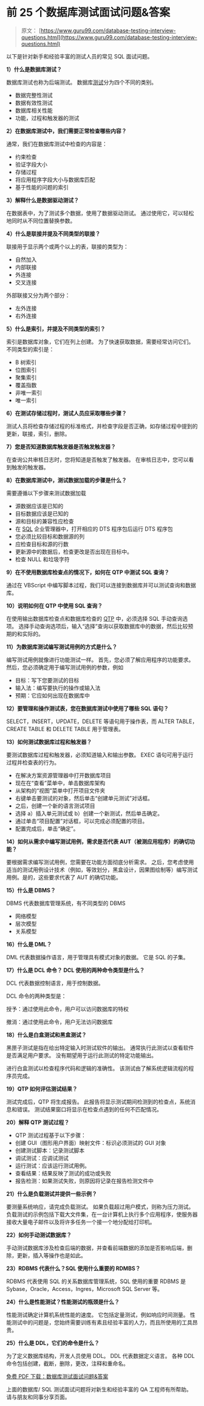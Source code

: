 # 前 25 个数据库测试面试问题&答案

> 原文： [https://www.guru99.com/database-testing-interview-questions.html](https://www.guru99.com/database-testing-interview-questions.html)

以下是针对新手和经验丰富的测试人员的常见 SQL 面试问题。

**1）什么是数据库测试？**

数据库测试也称为后端测试。 数据库[测试](/software-testing.html)分为四个不同的类别。

*   数据完整性测试
*   数据有效性测试
*   数据库相关性能
*   功能，过程和触发器的测试

**2）在数据库测试中，我们需要正常检查哪些内容？**

通常，我们在数据库测试中检查的内容是：

*   约束检查
*   验证字段大小
*   存储过程
*   将应用程序字段大小与数据库匹配
*   基于性能的问题的索引

**3）解释什么是数据驱动测试？**

在数据表中，为了测试多个数据，使用了数据驱动测试。 通过使用它，可以轻松地同时从不同位置替换参数。

**4）什么是联接并提及不同类型的联接？**

联接用于显示两个或两个以上的表，联接的类型为：

*   自然加入
*   内部联接
*   外连接
*   交叉连接

外部联接又分为两个部分：

*   左外连接
*   右外连接

**5）什么是索引，并提及不同类型的索引？**

索引是数据库对象，它们在列上创建。 为了快速获取数据，需要经常访问它们。 不同类型的索引是：

*   B 树索引
*   位图索引
*   聚集索引
*   覆盖指数
*   非唯一索引
*   唯一索引

**6）在测试存储过程时，测试人员应采取哪些步骤？**

测试人员将检查存储过程的标准格式，并检查字段是否正确，如存储过程中提到的更新，联接，索引，删除。

**7）您是否知道数据库触发器是否触发触发器？**

在查询公共审核日志时，您将知道是否触发了触发器。 在审核日志中，您可以看到触发的触发器。

**8）在数据库测试中，测试数据加载的步骤是什么？**

需要遵循以下步骤来测试数据加载

*   源数据应该是已知的
*   目标数据应该是已知的
*   源和目标的兼容性应检查
*   在 [SQL](/sql.html) 企业管理器中，打开相应的 DTS 程序包后运行 DTS 程序包
*   您必须比较目标和数据源的列
*   应检查目标和源的行数
*   更新源中的数据后，检查更改是否出现在目标中。
*   检查 NULL 和垃圾字符

**9）在不使用数据库检查点的情况下，如何在 QTP 中测试 SQL 查询？**

通过在 VBScript 中编写脚本过程，我们可以连接到数据库并可以测试查询和数据库。

**10）说明如何在 QTP 中使用 SQL 查询？**

在使用输出数据库检查点和数据库检查的 [QTP](/quick-test-professional-qtp-tutorial.html) 中，必须选择 SQL 手动查询选项。 选择手动查询选项后，输入“选择”查询以获取数据库中的数据，然后比较预期的和实际的。

**11）为数据库测试编写测试用例的方式是什么？**

编写测试用例就像进行功能测试一样。 首先，您必须了解应用程序的功能要求。 然后，您必须确定用于编写测试用例的参数，例如

*   目标：写下您要测试的目标
*   输入法：编写要执行的操作或输入法
*   预期：它应如何出现在数据库中

**12）要管理和操作测试表，您在数据库测试中使用了哪些 SQL 语句？**

SELECT，INSERT，UPDATE，DELETE 等语句用于操作表，而 ALTER TABLE，CREATE TABLE 和 DELETE TABLE 用于管理表。

**13）如何测试数据库过程和触发器？**

要测试数据库过程和触发器，必须知道输入和输出参数。 EXEC 语句可用于运行过程并检查表的行为。

*   在解决方案资源管理器中打开数据库项目
*   现在在“查看”菜单中，单击数据库架构
*   从架构的“视图”菜单中打开项目文件夹
*   右键单击要测试的对象，然后单击“创建单元测试”对话框。
*   之后，创建一个新的语言测试项目
*   选择 a）插入单元测试或 b）创建一个新测试，然后单击确定。
*   通过单击“项目配置”对话框，可以完成必须配置的项目。
*   配置完成后，单击“确定”。

**14）如何从需求中编写测试用例，需求是否代表 AUT（被测应用程序）的确切功能？**

要根据需求编写测试用例，您需要在功能方面彻底分析需求。 之后，您考虑使用适当的测试用例设计技术（例如，等效划分，黑盒设计，因果图绘制等）编写测试用例。是的，这些要求代表了 AUT 的确切功能。

**15）什么是 DBMS？**

DBMS 代表数据库管理系统，有不同类型的 DBMS

*   网络模型
*   层次模型
*   关系模型

**16）什么是 DML？**

DML 代表数据操作语言，用于管理具有模式对象的数据。 它是 SQL 的子集。

**17）什么是 DCL 命令？ DCL 使用的两种命令类型是什么？**

DCL 代表数据控制语言，用于控制数据。

DCL 命令的两种类型是：

授予：通过使用此命令，用户可以访问数据库的特权

撤消：通过使用此命令，用户无法访问数据库

**18）什么是白盒测试和黑盒测试？**

黑匣子测试是指在给出特定输入时测试软件的输出。 通常执行此测试以查看软件是否满足用户要求。 没有期望用于运行此测试的特定功能输出。

进行白盒测试以检查程序代码和逻辑的准确性。 该测试由了解系统逻辑流程的程序员完成。

**19）QTP 如何评估测试结果？**

测试完成后，QTP 将生成报告。 此报告将显示测试期间检测到的检查点，系统消息和错误。 测试结果窗口将显示在检查点遇到的任何不匹配情况。

**20）解释 QTP 测试过程？**

*   QTP 测试过程基于以下步骤：
*   创建 GUI（图形用户界面）映射文件：标识必须测试的 GUI 对象
*   创建测试脚本：记录测试脚本
*   调试测试：应调试测试
*   运行测试：应该运行测试用例。
*   查看结果：结果反映了测试的成功或失败
*   报告检测：如果测试失败，则原因将记录在报告检测文件中

**21）什么是负载测试并提供一些示例？**

要测量系统响应，请完成负载测试。 如果负载超过用户模式，则称为压力测试。 负载测试的示例包括下载大文件集，在一台计算机上执行多个应用程序，使服务器接收大量电子邮件以及将许多任务一个接一个地分配给打印机。

**22）如何手动测试数据库？**

手动测试数据库涉及检查后端的数据，并查看前端数据的添加是否影响后端，删除，更新，插入等操作也是如此。

**23）RDBMS 代表什么？SQL 使用什么重要的 RDMBS？**

RDBMS 代表使用 SQL 的关系数据库管理系统，SQL 使用的重要 RDBMS 是 Sybase，Oracle，Access，Ingres，Microsoft SQL Server 等。

**24）什么是性能测试？性能测试的瓶颈是什么？**

性能测试确定计算机系统性能的速度。 它包括定量测试，例如响应时间测量。 性能测试中的问题是，您始终需要训练有素且经验丰富的人力，而且所使用的工具昂贵。

**25）什么是 DDL，它们的命令是什么？**

为了定义数据库结构，开发人员使用 DDL。 DDL 代表数据定义语言。 各种 DDL 命令包括创建，截断，删除，更改，注释和重命名。

[免费 PDF 下载：数据库测试面试问题&答案](#)

上面的数据库/ SQL 测试面试问题将对新生和经验丰富的 QA 工程师有所帮助。 请与朋友和同事分享页面。